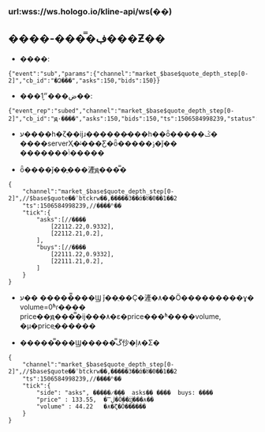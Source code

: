 ### url:wss://ws.hologo.io/kline-api/ws(��)

## ����-����̿ڣ���Ƶ��

* ����:
```
{"event":"sub","params":{"channel":"market_$base$quote_depth_step[0-2]","cb_id":"�Զ���","asks":150,"bids":150}}
```
* ���ض���״̬1��:
```
{"event_rep":"subed","channel":"market_$base$quote_depth_step[0-2]","cb_id":"ԭ·����","asks":150,"bids":150,"ts":1506584998239,"status":"ok"}
```

* ע����һ�ζ��ĳɹ������̷���һ��ȫ�����ݣ� ����serverҲ�ᶨ���Ƹ�ȫ�����ݸ�ǰ��  �������ݳ�����

* ȫ����ǰ��ֱ���滻ԭ���̿�
```
{
    "channel":"market_$base$quote_depth_step[0-2]",//$base$quote��ʾbtckrw��,�����3��ά�ȣ�0��1��2
    "ts":1506584998239,//����ʱ��
    "tick":{
        "asks":[//����
            [22112.22,0.9332],
            [22112.21,0.2],
        ],
        "buys":[//����
            [22111.22,0.9332],
            [22111.21,0.2],
        ]
    }
}
```

* ע�� �����̿���Ϣ ǰ��ֻ��Ҫ�滻�۸��Ӧ���������ɣ� volume=0ʱɾ���� price��ԭ���̿�ĳ���۸�ε�price���ʱ����volume,  �µ�priceֱ������

* �����̿���Ϣ�����̿ڱ仯�ļ۸�Σ�
```
{
    "channel":"market_$base$quote_depth_step[0-2]",//$base$quote��ʾbtckrw��,�����3��ά�ȣ�0��1��2
    "ts":1506584998239,//����ʱ��
    "tick":{
        "side": "asks", �����̷���  asks�� ����  buys: ����  
        "price" : 133.55,  �̿ڶ�Ӧ��ĳ���۸��
        "volume" : 44.22   �۸�ζ�Ӧ������
    }
}
```